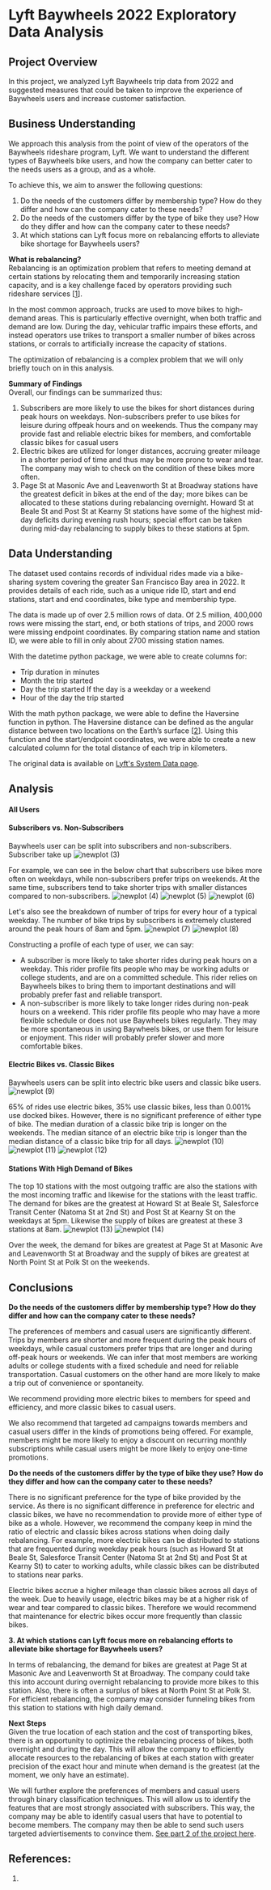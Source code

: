 # Lyft Baywheels 2022 Exploratory Data Analysis 

## Project Overview
In this project, we analyzed Lyft Baywheels trip data from 2022 and suggested measures that could be taken to improve the experience of Baywheels users and increase customer satisfaction.

## Business Understanding
We approach this analysis from the point of view of the operators of the Baywheels rideshare program, Lyft. We want to understand the different types of Baywheels bike users, and how the company can better cater to the needs users as a group, and as a whole.

To achieve this, we aim to answer the following questions:
1. Do the needs of the customers differ by membership type? How do they differ and how can the company cater to these needs?
2. Do the needs of the customers differ by the type of bike they use? How do they differ and how can the company cater to these needs?
3. At which stations can Lyft focus more on rebalancing efforts to alleviate bike shortage for Baywheels users?

**What is rebalancing?** \
Rebalancing is an optimization problem that refers to meeting demand at certain stations by relocating them and temporarily increasing station capacity, and is a key challenge faced by operators providing such rideshare services [[1](https://people.orie.cornell.edu/shane/pubs/BSOvernight.pdf)].  

In the most common approach, trucks are used to move bikes to high-demand areas. This is particularly effective overnight, when both traffic and demand are low. During the day, vehicular traffic impairs these
efforts, and instead operators use trikes to transport a smaller number of bikes across stations, or corrals to artificially increase the capacity of stations.

The optimization of rebalancing is a complex problem that we will only briefly touch on in this analysis.

**Summary of Findings** \
Overall, our findings can be summarized thus:
1. Subscribers are more likely to use the bikes for short distances during peak hours on weekdays. Non-subscribers prefer to use bikes for leisure during offpeak hours and on weekends. Thus the company may provide fast and reliable electric bikes for members, and comfortable classic bikes for casual users
2. Electric bikes are utilized for longer distances, accruing greater mileage in a shorter period of time and thus may be more prone to wear and tear. The company may wish to check on the condition of these bikes more often.
3. Page St at Masonic Ave and Leavenworth St at Broadway stations have the greatest deficit in bikes at the end of the day; more bikes can be allocated to these stations during rebalancing overnight. Howard St at Beale St and Post St at Kearny St stations have some of the highest mid-day deficits during evening rush hours; special effort can be taken during mid-day rebalancing to supply bikes to these stations at 5pm.


## Data Understanding
The dataset used contains records of individual rides made via a bike-sharing system covering the greater San Francisco Bay area in 2022. It provides details of each ride, such as a unique ride ID, start and end stations, start and end coordinates, bike type and membership type.

The data is made up of over 2.5 million rows of data. Of 2.5 million, 400,000 rows were missing the start, end, or both stations of trips, and 2000 rows were missing endpoint coordinates. By comparing station name and station ID, we were able to fill in only about 2700 missing station names. 

With the datetime python package, we were able to create columns for:
- Trip duration in minutes
- Month the trip started
- Day the trip started
  If the day is a weekday or a weekend
- Hour of the day the trip started

With the math python package, we were able to define the Haversine function in python. The Haversine distance can be defined as the angular distance between two locations on the Earth’s surface [[2](https://towardsdatascience.com/calculating-distance-between-two-geolocations-in-python-26ad3afe287b)]. Using this function and the start/endpoint coordinates, we were able to create a new calculated column for the total distance of each trip in kilometers.

The original data is available on [Lyft's System Data page](https://www.lyft.com/bikes/bay-wheels/system-data).

## Analysis
#### All Users


#### Subscribers vs. Non-Subscribers
Baywheels user can be split into subscribers and non-subscribers. Subscriber take up 
![newplot (3)](https://github.com/kuehbiko/01-Portfolio-Projects/assets/88494428/624d4f0a-8c05-47d1-ae7c-611f67efaac1)


For example, we can see in the below chart that subscribers use bikes more often on weekdays, while non-subscribers prefer trips on weekends. At the same time, subscribers tend to take shorter trips with smaller distances compared to non-subscribers. 
![newplot (4)](https://github.com/kuehbiko/01-Portfolio-Projects/assets/88494428/afb0baf1-43ff-46d3-8e75-6fbf29ec22df)
![newplot (5)](https://github.com/kuehbiko/01-Portfolio-Projects/assets/88494428/6d9c2a18-204a-4e1e-bd6f-49c59aa1b2c5)
![newplot (6)](https://github.com/kuehbiko/01-Portfolio-Projects/assets/88494428/9a4afb51-c087-4a05-913e-923aea49c5c6)

Let's also see the breakdown of number of trips for every hour of a typical weekday. The number of bike trips by subscribers is extremely clustered around the peak hours of 8am and 5pm.
![newplot (7)](https://github.com/kuehbiko/01-Portfolio-Projects/assets/88494428/79669de9-8692-46e5-b643-0ddbab1a2f28)
![newplot (8)](https://github.com/kuehbiko/01-Portfolio-Projects/assets/88494428/4fae0727-294a-4707-911d-e70f22bf6dfc)

Constructing a profile of each type of user, we can say:
- A subscriber is more likely to take shorter rides during peak hours on a weekday. This rider profile fits people who may be working adults or college students, and are on a committed schedule. This rider relies on Baywheels bikes to bring them to important destinations and will probably prefer fast and reliable transport.
- A non-subscriber is more likely to take longer rides during non-peak hours on a weekend. This rider profile fits people who may have a more flexible schedule or does not use Baywheels bikes regularly. They may be more spontaneous in using Baywheels bikes, or use them for leisure or enjoyment. This rider will probably prefer slower and more comfortable bikes.


#### Electric Bikes vs. Classic Bikes
Baywheels users can be split into electric bike users and classic bike users.
![newplot (9)](https://github.com/kuehbiko/01-Portfolio-Projects/assets/88494428/e2bb7c00-3350-4a0e-b75d-79b11894adbf)

65% of rides use electric bikes, 35% use classic bikes, less than 0.001% use docked bikes. However, there is no significant preference of either type of bike. The median duration of a classic bike trip is longer on the weekends. The median sitance of an electric bike trip is longer than the median distance of a classic bike trip for all days.
![newplot (10)](https://github.com/kuehbiko/01-Portfolio-Projects/assets/88494428/24638344-5d90-475a-9ecb-02e39b1bc144)
![newplot (11)](https://github.com/kuehbiko/01-Portfolio-Projects/assets/88494428/df457299-6f9e-4f82-9387-919313253277)
![newplot (12)](https://github.com/kuehbiko/01-Portfolio-Projects/assets/88494428/7bcf4756-808d-492d-962c-6fe4d9496534)


#### Stations With High Demand of Bikes
The top 10 stations with the most outgoing traffic are also the stations with the most incoming traffic and likewise for the stations with the least traffic. The demand for bikes are the greatest at Howard St at Beale St, Salesforce Transit Center (Natoma St at 2nd St) and Post St at Kearny St on the weekdays at 5pm. Likewise the supply of bikes are greatest at these 3 stations at 8am.
![newplot (13)](https://github.com/kuehbiko/01-Portfolio-Projects/assets/88494428/eb5b1636-835e-4ebf-b125-1c8fe1b7322d)
![newplot (14)](https://github.com/kuehbiko/01-Portfolio-Projects/assets/88494428/6211df6f-08fc-4e31-a5bc-4c0f3448d6b8)

Over the week, the demand for bikes are greatest at Page St at Masonic Ave and Leavenworth St at Broadway and the supply of bikes are greatest at North Point St at Polk St on the weekends.


## Conclusions
**Do the needs of the customers differ by membership type? How do they differ and how can the company cater to these needs?**

The preferences of members and casual users are significantly different. Trips by members are shorter and more frequent during the peak hours of weekdays, while casual customers prefer trips that are longer and during off-peak hours or weekends. We can infer that most members are working adults or college students with a fixed schedule and need for reliable transportation. Casual customers on the other hand are more likely to make a trip out of convenience or spontaneity. 

We recommend providing more electric bikes to members for speed and efficiency, and more classic bikes to casual users.

We also recommend that targeted ad campaigns towards members and casual users differ in the kinds of promotions being offered. For example, members might be more likely to enjoy a discount on recurring monthly subscriptions while casual users might be more likely to enjoy one-time promotions.

**Do the needs of the customers differ by the type of bike they use? How do they differ and how can the company cater to these needs?**

There is no significant preference for the type of bike provided by the service. As there is no significant difference in preference for electric and classic bikes, we have no recommendation to provide more of either type of bike as a whole. However, we recommend the company keep in mind the ratio of electric and classic bikes across stations when doing daily rebalancing. For example, more electric bikes can be distributed to stations that are frequented during weekday peak hours (such as Howard St at Beale St, Salesforce Transit Center (Natoma St at 2nd St) and Post St at Kearny St) to cater to working adults, while classic bikes can be distributed to stations near parks.

Electric bikes accrue a higher mileage than classic bikes across all days of the week. Due to heavily usage, electric bikes may be at a higher risk of wear and tear compared to classic bikes. Therefore we would recommend that maintenance for electric bikes occur more frequently than classic bikes.

**3. At which stations can Lyft focus more on rebalancing efforts to alleviate bike shortage for Baywheels users?**

In terms of rebalancing, the demand for bikes are greatest at Page St at Masonic Ave and Leavenworth St at Broadway. The company could take this into account during overnight rebalancing to provide more bikes to this station. Also, there is often a surplus of bikes at North Point St at Polk St. For efficient rebalancing, the company may consider funneling bikes from this station to stations with high daily demand.

**Next Steps** \
Given the true location of each station and the cost of transporting bikes, there is an opportunity to optimize the rebalancing process of bikes, both overnight and during the day. This will allow the company to efficiently allocate resources to the rebalancing of bikes at each station with greater precision of the exact hour and minute when demand is the greatest (at the moment, we only have an estimate).

We will further explore the preferences of members and casual users through binary classification techniques. This will allow us to identify the features that are most strongly associated with subscribers. This way, the company may be able to identify casual users that have to potential to become members. The company may then be able to send such users targeted adviertisements to convince them. [See part 2 of the project here]().

## References:
1.
